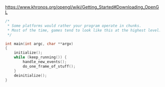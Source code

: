 https://www.khronos.org/opengl/wiki/Getting_Started#Downloading_OpenGL

```c
/*
 * Some platforms would rather your program operate in chunks. 
 * Most of the time, games tend to look like this at the highest level:
 */

int main(int argc, char **argv)
{
    initialize();
    while (keep_running()) {
        handle_new_events();
        do_one_frame_of_stuff();
    }
    deinitialize();
}
```
